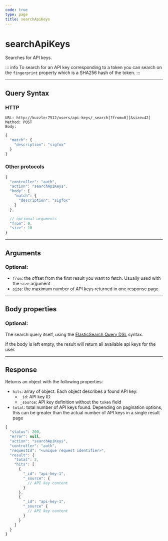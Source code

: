 ```yaml
---
code: true
type: page
title: searchApiKeys
---
```


# searchApiKeys

Searches for API keys.

::: info
To search for an API key corresponding to a token you can search on the `fingerprint` property which is a SHA256 hash of the token.
:::

---

## Query Syntax

### HTTP

```http
URL: http://kuzzle:7512/users/api-keys/_search[?from=0][&size=42]
Method: POST
Body:
```

```js
{
  "match": {
    "description": "sigfox"
  }
}
```

### Other protocols

```js
{
  "controller": "auth",
  "action": "searchApiKeys",
  "body": {
    "match": {
      "description": "sigfox"
    }
  },

  // optional arguments
  "from": 0,
  "size": 10
}
```

---

## Arguments

### Optional:

- `from`: the offset from the first result you want to fetch. Usually used with the `size` argument
- `size`: the maximum number of API keys returned in one response page

---

## Body properties

### Optional:

The search query itself, using the [ElasticSearch Query DSL](https://www.elastic.co/guide/en/elasticsearch/reference/7.4/query-dsl.html) syntax.

If the body is left empty, the result will return all available api keys for the user.

---

## Response

Returns an object with the following properties:

- `hits`: array of object. Each object describes a found API key:
  - `_id`: API key ID
  - `_source`: API key definition without the `token` field
- `total`: total number of API keys found. Depending on pagination options, this can be greater than the actual number of API keys in a single result page

```js
{
  "status": 200,
  "error": null,
  "action": "searchApiKeys",
  "controller": "auth",
  "requestId": "<unique request identifier>",
  "result": {
    "total": 2,
    "hits": [
      {
        "_id": "api-key-1",
        "_source": {
          // API key content
        }
      },
      {
        "_id": "api-key-1",
        "_source" {
          // API key content
        }
      }
    ]
  }
}
```
